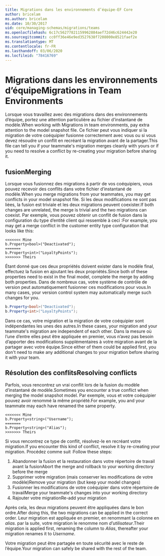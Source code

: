 ```yaml
---
title: Migrations dans les environnements d’équipe-EF Core
author: bricelam
ms.author: bricelam
ms.date: 10/30/2017
uid: core/managing-schemas/migrations/teams
ms.openlocfilehash: 6c17c56277821159962884aef72d46c624442e20
ms.sourcegitcommit: cc0ff36e46e9ed3527638f7208000e8521faef2e
ms.translationtype: MT
ms.contentlocale: fr-FR
ms.lasthandoff: 03/06/2020
ms.locfileid: "78416769"
---
```

# <a name="migrations-in-team-environments"></a><span data-ttu-id="a6f95-102">Migrations dans les environnements d’équipe</span><span class="sxs-lookup"><span data-stu-id="a6f95-102">Migrations in Team Environments</span></span>

<span data-ttu-id="a6f95-103">Lorsque vous travaillez avec des migrations dans des environnements d’équipe, portez une attention particulière au fichier d’instantané de modèle.</span><span class="sxs-lookup"><span data-stu-id="a6f95-103">When working with Migrations in team environments, pay extra attention to the model snapshot file.</span></span> <span data-ttu-id="a6f95-104">Ce fichier peut vous indiquer si la migration de votre coéquipier fusionne correctement avec vous ou si vous devez résoudre un conflit en recréant la migration avant de la partager.</span><span class="sxs-lookup"><span data-stu-id="a6f95-104">This file can tell you if your teammate's migration merges cleanly with yours or if you need to resolve a conflict by re-creating your migration before sharing it.</span></span>

## <a name="merging"></a><span data-ttu-id="a6f95-105">fusion</span><span class="sxs-lookup"><span data-stu-id="a6f95-105">Merging</span></span>

<span data-ttu-id="a6f95-106">Lorsque vous fusionnez des migrations à partir de vos coéquipiers, vous pouvez recevoir des conflits dans votre fichier d’instantané de modèle.</span><span class="sxs-lookup"><span data-stu-id="a6f95-106">When you merge migrations from your teammates, you may get conflicts in your model snapshot file.</span></span> <span data-ttu-id="a6f95-107">Si les deux modifications ne sont pas liées, la fusion est triviale et les deux migrations peuvent coexister.</span><span class="sxs-lookup"><span data-stu-id="a6f95-107">If both changes are unrelated, the merge is trivial and the two migrations can coexist.</span></span> <span data-ttu-id="a6f95-108">Par exemple, vous pouvez obtenir un conflit de fusion dans la configuration du type d’entité client qui ressemble à ceci :</span><span class="sxs-lookup"><span data-stu-id="a6f95-108">For example, you may get a merge conflict in the customer entity type configuration that looks like this:</span></span>

``` output
<<<<<<< Mine
b.Property<bool>("Deactivated");
=======
b.Property<int>("LoyaltyPoints");
>>>>>>> Theirs
```

<span data-ttu-id="a6f95-109">Étant donné que ces deux propriétés doivent exister dans le modèle final, effectuez la fusion en ajoutant les deux propriétés.</span><span class="sxs-lookup"><span data-stu-id="a6f95-109">Since both of these properties need to exist in the final model, complete the merge by adding both properties.</span></span> <span data-ttu-id="a6f95-110">Dans de nombreux cas, votre système de contrôle de version peut automatiquement fusionner ces modifications pour vous.</span><span class="sxs-lookup"><span data-stu-id="a6f95-110">In many cases, your version control system may automatically merge such changes for you.</span></span>

``` csharp
b.Property<bool>("Deactivated");
b.Property<int>("LoyaltyPoints");
```

<span data-ttu-id="a6f95-111">Dans ce cas, votre migration et la migration de votre coéquipier sont indépendantes les unes des autres.</span><span class="sxs-lookup"><span data-stu-id="a6f95-111">In these cases, your migration and your teammate's migration are independent of each other.</span></span> <span data-ttu-id="a6f95-112">Dans la mesure où l’une d’entre elles peut être appliquée en premier, vous n’avez pas besoin d’apporter des modifications supplémentaires à votre migration avant de la partager avec votre équipe.</span><span class="sxs-lookup"><span data-stu-id="a6f95-112">Since either of them could be applied first, you don't need to make any additional changes to your migration before sharing it with your team.</span></span>

## <a name="resolving-conflicts"></a><span data-ttu-id="a6f95-113">Résolution des conflits</span><span class="sxs-lookup"><span data-stu-id="a6f95-113">Resolving conflicts</span></span>

<span data-ttu-id="a6f95-114">Parfois, vous rencontrez un vrai conflit lors de la fusion du modèle d’instantané de modèle.</span><span class="sxs-lookup"><span data-stu-id="a6f95-114">Sometimes you encounter a true conflict when merging the model snapshot model.</span></span> <span data-ttu-id="a6f95-115">Par exemple, vous et votre coéquipier pouvez avoir renommé la même propriété.</span><span class="sxs-lookup"><span data-stu-id="a6f95-115">For example, you and your teammate may each have renamed the same property.</span></span>

``` output
<<<<<<< Mine
b.Property<string>("Username");
=======
b.Property<string>("Alias");
>>>>>>> Theirs
```

<span data-ttu-id="a6f95-116">Si vous rencontrez ce type de conflit, résolvez-le en recréant votre migration.</span><span class="sxs-lookup"><span data-stu-id="a6f95-116">If you encounter this kind of conflict, resolve it by re-creating your migration.</span></span> <span data-ttu-id="a6f95-117">Procédez comme suit :</span><span class="sxs-lookup"><span data-stu-id="a6f95-117">Follow these steps:</span></span>

1. <span data-ttu-id="a6f95-118">Abandonner la fusion et la restauration dans votre répertoire de travail avant la fusion</span><span class="sxs-lookup"><span data-stu-id="a6f95-118">Abort the merge and rollback to your working directory before the merge</span></span>
2. <span data-ttu-id="a6f95-119">Supprimer votre migration (mais conserver les modifications de votre modèle)</span><span class="sxs-lookup"><span data-stu-id="a6f95-119">Remove your migration (but keep your model changes)</span></span>
3. <span data-ttu-id="a6f95-120">Fusionner les modifications de votre coéquipier dans votre répertoire de travail</span><span class="sxs-lookup"><span data-stu-id="a6f95-120">Merge your teammate's changes into your working directory</span></span>
4. <span data-ttu-id="a6f95-121">Rajouter votre migration</span><span class="sxs-lookup"><span data-stu-id="a6f95-121">Re-add your migration</span></span>

<span data-ttu-id="a6f95-122">Après cela, les deux migrations peuvent être appliquées dans le bon ordre.</span><span class="sxs-lookup"><span data-stu-id="a6f95-122">After doing this, the two migrations can be applied in the correct order.</span></span> <span data-ttu-id="a6f95-123">Leur migration est appliquée en premier, en renommant la colonne en *alias*. par la suite, votre migration le renomme nom *d’utilisateur*.</span><span class="sxs-lookup"><span data-stu-id="a6f95-123">Their migration is applied first, renaming the column to *Alias*, thereafter your migration renames it to *Username*.</span></span>

<span data-ttu-id="a6f95-124">Votre migration peut être partagée en toute sécurité avec le reste de l’équipe.</span><span class="sxs-lookup"><span data-stu-id="a6f95-124">Your migration can safely be shared with the rest of the team.</span></span>
